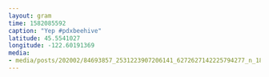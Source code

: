 ```yaml
---
layout: gram
time: 1582085592
caption: "Yep #pdxbeehive"
latitude: 45.5541027
longitude: -122.60191369
media:
- media/posts/202002/84693857_2531223907206141_6272627142225794277_n_18091294903192680.jpg
---
```

